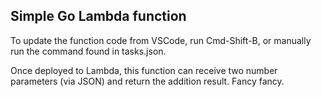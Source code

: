 ## Simple Go Lambda function

To update the function code from VSCode, run Cmd-Shift-B, or manually run the command found in tasks.json.

Once deployed to Lambda, this function can receive two number parameters (via JSON) and return the addition result. Fancy fancy.